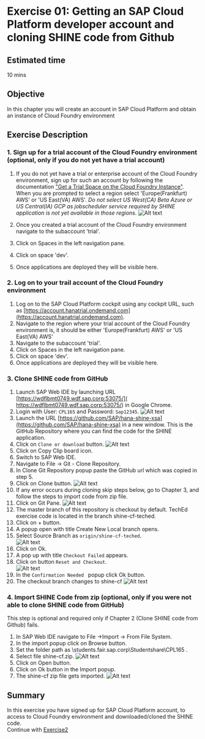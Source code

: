 Exercise 01: Getting an SAP Cloud Platform developer account and cloning SHINE code from Github
===============
## Estimated time

10 mins

## Objective
In this chapter you will create an account in SAP Cloud Platform and obtain an instance of Cloud Foundry environment


## Exercise Description
### 1. Sign up for a trial account of the Cloud Foundry environment (optional, only if you do not yet have a trial account)
1. If you do not yet have a trial or enterprise account of the Cloud Foundry environment, sign up for such an account by following the documentation ["Get a Trial Space on the Cloud Foundry Instance"](https://help.sap.com/viewer/65de2977205c403bbc107264b8eccf4b/Cloud/en-US/76e79d62fa0149d5aa7b0698c9a33687.html).
When you are prompted to select a region select 'Europe(Frankfurt) AWS' or 'US East(VA) AWS'. 
*Do not select US West(CA) Beta Azure or US Central(IA) GCP as jobscheduler service required by SHINE application is not yet available in those regions.*
![Alt text](./images/Region.jpg "Region")

2. Once you created a trial account of the Cloud Foundry environment navigate to the subaccount 'trial'. 
3. Click on Spaces in the left navigation pane.
4. Click on space 'dev'. 
5. Once applications are deployed they will be visible here.

### 2. Log on to your trail account of the Cloud Foundry environment
1. Log on to the SAP Cloud Platform cockpit using any cockpit URL, such as [https://account.hanatrial.ondemand.com](https://account.hanatrial.ondemand.com).
2. Navigate to the region where your trial account of the Cloud Foundry environment is, it should be either 'Europe(Frankfurt) AWS' or 'US East(VA) AWS'
3. Navigate to the subaccount 'trial'. 
4. Click on Spaces in the left navigation pane.
5. Click on space 'dev'. 
6. Once applications are deployed they will be visible here.

### 3. Clone SHINE code from GitHub
1.  Launch SAP Web IDE by launching URL [https://wdflbmt0749.wdf.sap.corp:53075/]( https://wdflbmt0749.wdf.sap.corp:53075/) in Google Chrome.
2. Login with User: `CPL165` and Password: `Sap12345`.
![Alt text](./images/WebIDE_Login.jpg "Web IDE Login Page")
3. Launch the URL [https://github.com/SAP/hana-shine-xsa](https://github.com/SAP/hana-shine-xsa) in a new window. This is the GitHub Repository where you can find the code for the SHINE application.
4. Click on `Clone or download` button.
![Alt text](./images/Github_Clone_Download.jpg "GitHub Clone Download")
5. Click on Copy Clip board icon.
6. Switch to SAP Web IDE.
7. Navigate to File -> Git - Clone Repository.
8. In Clone Git Repository popup paste the GitHub url which was copied in step 5.
9. Click on Clone button.
![Alt text](./images/Clone_Git.jpg "GitHub Clone")
10. If any error occurs during cloning skip steps below, go to Chapter 3, and follow the steps to import code from zip file.
11. Click on Git Pane. 
![Alt text](./images/Git_Pane.jpg "GitHub Clone")
12. The master branch of this repository is checkout by default. TechEd exercise code is located in the branch shine-cf-teched. 
13. Click on + button. 
14. A popup open  with title Create New Local branch opens.
15. Select Source Branch as `origin/shine-cf-teched`.  
![Alt text](./images/Git_Change_Branch.jpg "Git Change Branch")
16. Click on Ok.
17. A pop up with title `Checkout Failed` appears.
18. Click on button `Reset and Checkout`.  
![Alt text](./images/Checkout_Failed.jpg "Checkout Failed")
19. In the `Confirmation Needed ` popup click Ok button.
20. The checkout branch changes to shine-cf
![Alt text](./images/Change_Branch.jpg "Change Branch")

### 4. Import SHINE Code from zip (optional, only if you were not able to clone SHINE code from GitHub)
This step is optional and required only if Chapter 2 (Clone SHINE code from Github) fails.
1. In SAP Web IDE navigate to File ->Import -> From File System.
2. In the import popup click on Browse button.
3. Set the folder path as \\students.fair.sap.corp\Studentshare\CPL165 .
4. Select file shine-cf.zip.
![Alt text](./images/Import_Zip_File.jpg "Import Zip File")
5. Click on Open button.
6. Click on Ok button in the Import popup.
7. The shine-cf zip file gets imported.
![Alt text](./images/Imported_Zip.jpg "Imported Zip")

## Summary
In this exercise you have signed up for SAP Cloud Platform account, to access to Cloud Foundry environment and downloaded/cloned the SHINE code.
<br>
Continue with [Exercise2](../exercise02/README.md)
